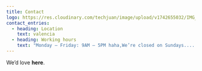 ```yaml
---
title: Contact
logo: https://res.cloudinary.com/techjuan/image/upload/v1742655032/IMG_3855_azqfij.heic
contact_entries:
  - heading: Location
    text: valencia
  - heading: Working hours
    text: "Monday – Friday: 9AM – 5PM haha,We’re closed on Sundays......"
---
```

We’d love **here**.